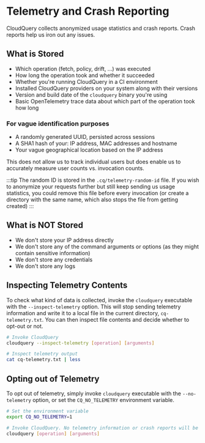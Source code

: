 # Telemetry and Crash Reporting

CloudQuery collects anonymized usage statistics and crash reports. Crash reports help us iron out any issues.

## What is Stored

- Which operation (fetch, policy, drift, ...) was executed
- How long the operation took and whether it succeeded
- Whether you're running CloudQuery in a CI environment
- Installed CloudQuery providers on your system along with their versions
- Version and build date of the `cloudquery` binary you're using
- Basic OpenTelemetry trace data about which part of the operation took how long

### For vague identification purposes

- A randomly generated UUID, persisted across sessions
- A SHA1 hash of your: IP address, MAC addresses and hostname
- Your vague geographical location based on the IP address

This does not allow us to track individual users but does enable us to accurately measure user counts vs. invocation counts.

:::tip
The random ID is stored in the `.cq/telemetry-random-id` file. If you wish to anonymize your requests further but still keep sending us usage statistics, you could remove this file before every invocation (or create a directory with the same name, which also stops the file from getting created)
:::


## What is NOT Stored

- We don't store your IP address directly
- We don't store any of the command arguments or options (as they might contain sensitive information)
- We don't store any credentials
- We don't store any logs

## Inspecting Telemetry Contents

To check what kind of data is collected, invoke the `cloudquery` executable with the `--inspect-telemetry` option. This will stop sending telemetry information and write it to a local file in the current directory, `cq-telemetry.txt`. You can then inspect file contents and decide whether to opt-out or not.

```bash
# Invoke CloudQuery
cloudquery --inspect-telemetry [operation] [arguments]

# Inspect telemetry output
cat cq-telemetry.txt | less
```

## Opting out of Telemetry

To opt out of telemetry, simply invoke `cloudquery` executable with the `--no-telemetry` option, or set the `CQ_NO_TELEMETRY` environment variable.

```bash
# Set the environment variable
export CQ_NO_TELEMETRY=1

# Invoke CloudQuery. No telemetry information or crash reports will be sent
cloudquery [operation] [arguments]
```
